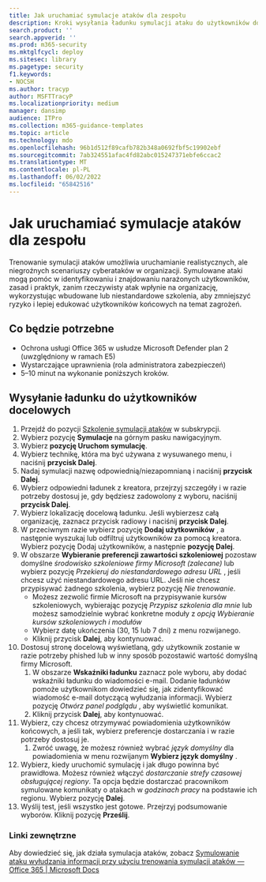 ```yaml
---
title: Jak uruchamiać symulacje ataków dla zespołu
description: Kroki wysyłania ładunku symulacji ataku do użytkowników docelowych dla zespołu lub organizacji na potrzeby szkolenia. Symulowane ataki mogą pomóc w zidentyfikowaniu i znalezieniu narażonych użytkowników, zasad i praktyk, zanim rzeczywisty atak wpłynie na Organizację.
search.product: ''
search.appverid: ''
ms.prod: m365-security
ms.mktglfcycl: deploy
ms.sitesec: library
ms.pagetype: security
f1.keywords:
- NOCSH
ms.author: tracyp
author: MSFTTracyP
ms.localizationpriority: medium
manager: dansimp
audience: ITPro
ms.collection: m365-guidance-templates
ms.topic: article
ms.technology: mdo
ms.openlocfilehash: 96b1d512f89cafb782b348a0692fbf5c19902ebf
ms.sourcegitcommit: 7ab324551afac4fd82abc015247371ebfe6ccac2
ms.translationtype: MT
ms.contentlocale: pl-PL
ms.lasthandoff: 06/02/2022
ms.locfileid: "65842516"
---
```

# <a name="how-to-run-attack-simulations-for-your-team"></a>Jak uruchamiać symulacje ataków dla zespołu

Trenowanie symulacji ataków umożliwia uruchamianie realistycznych, ale niegroźnych scenariuszy cyberataków w organizacji. Symulowane ataki mogą pomóc w identyfikowaniu i znajdowaniu narażonych użytkowników, zasad i praktyk, zanim rzeczywisty atak wpłynie na organizację, wykorzystując wbudowane lub niestandardowe szkolenia, aby zmniejszyć ryzyko i lepiej edukować użytkowników końcowych na temat zagrożeń.

## <a name="what-youll-need"></a>Co będzie potrzebne

- Ochrona usługi Office 365 w usłudze Microsoft Defender plan 2 (uwzględniony w ramach E5)
- Wystarczające uprawnienia (rola administratora zabezpieczeń)
- 5–10 minut na wykonanie poniższych kroków.

## <a name="send-a-payload-to-target-users"></a>Wysyłanie ładunku do użytkowników docelowych

1. Przejdź do pozycji [Szkolenie symulacji ataków](https://security.microsoft.com/attacksimulator ) w subskrypcji.
1. Wybierz pozycję **Symulacje** na górnym pasku nawigacyjnym.
1. Wybierz **pozycję Uruchom symulację**.
1. Wybierz technikę, która ma być używana z wysuwanego menu, i naciśnij **przycisk Dalej**.
1. Nadaj symulacji nazwę odpowiednią/niezapomnianą i naciśnij **przycisk Dalej**.
1. Wybierz odpowiedni ładunek z kreatora, przejrzyj szczegóły i w razie potrzeby dostosuj je, gdy będziesz zadowolony z wyboru, naciśnij **przycisk Dalej**.
1. Wybierz lokalizację docelową ładunku. Jeśli wybierzesz całą organizację, zaznacz przycisk radiowy i naciśnij **przycisk Dalej**.
1. W przeciwnym razie wybierz pozycję **Dodaj użytkowników** , a następnie wyszukaj lub odfiltruj użytkowników za pomocą kreatora. Wybierz pozycję Dodaj użytkowników, a następnie **pozycję Dalej**.
1. W obszarze **Wybieranie preferencji zawartości szkoleniowej** pozostaw domyślne *środowisko szkoleniowe firmy Microsoft (zalecane)* lub wybierz pozycję *Przekieruj do niestandardowego adresu URL* , jeśli chcesz użyć niestandardowego adresu URL. Jeśli nie chcesz przypisywać żadnego szkolenia, wybierz pozycję *Nie trenowanie*.
    - Możesz zezwolić firmie Microsoft na przypisywanie kursów szkoleniowych, wybierając pozycję *Przypisz szkolenia dla mnie* lub możesz samodzielnie wybrać konkretne moduły z *opcją Wybieranie kursów szkoleniowych i modułów*
    - Wybierz datę ukończenia (30, 15 lub 7 dni) z menu rozwijanego.
    - Kliknij przycisk **Dalej**, aby kontynuować.
1. Dostosuj stronę docelową wyświetlaną, gdy użytkownik zostanie w razie potrzeby phished lub w inny sposób pozostawić wartość domyślną firmy Microsoft.
    1. W obszarze **Wskaźniki ładunku** zaznacz pole wyboru, aby dodać wskaźniki ładunku do wiadomości e-mail. Dodanie ładunków pomoże użytkownikom dowiedzieć się, jak zidentyfikować wiadomość e-mail dotyczącą wyłudzania informacji. Wybierz pozycję *Otwórz panel podglądu* , aby wyświetlić komunikat.
    1. Kliknij przycisk **Dalej**, aby kontynuować.
1. Wybierz, czy chcesz otrzymywać powiadomienia użytkowników końcowych, a jeśli tak, wybierz preferencje dostarczania i w razie potrzeby dostosuj je.
    1. Zwróć uwagę, że możesz również wybrać *język domyślny* dla powiadomienia w menu rozwijanym **Wybierz język domyślny** .
1. Wybierz, kiedy uruchomić symulację i jak długo powinna być prawidłowa. Możesz również włączyć *dostarczanie strefy czasowej obsługującej regiony*. Ta opcja będzie dostarczać pracownikom symulowane komunikaty o atakach w *godzinach pracy* na podstawie ich regionu. Wybierz pozycję **Dalej**.
1. Wyślij test, jeśli wszystko jest gotowe. Przejrzyj podsumowanie wyborów. Kliknij pozycję **Prześlij**.

### <a name="further-reading"></a>Linki zewnętrzne

Aby dowiedzieć się, jak działa symulacja ataków, zobacz [Symulowanie ataku wyłudzania informacji przy użyciu trenowania symulacji ataków — Office 365 | Microsoft Docs](../../office-365-security/attack-simulation-training.md)
